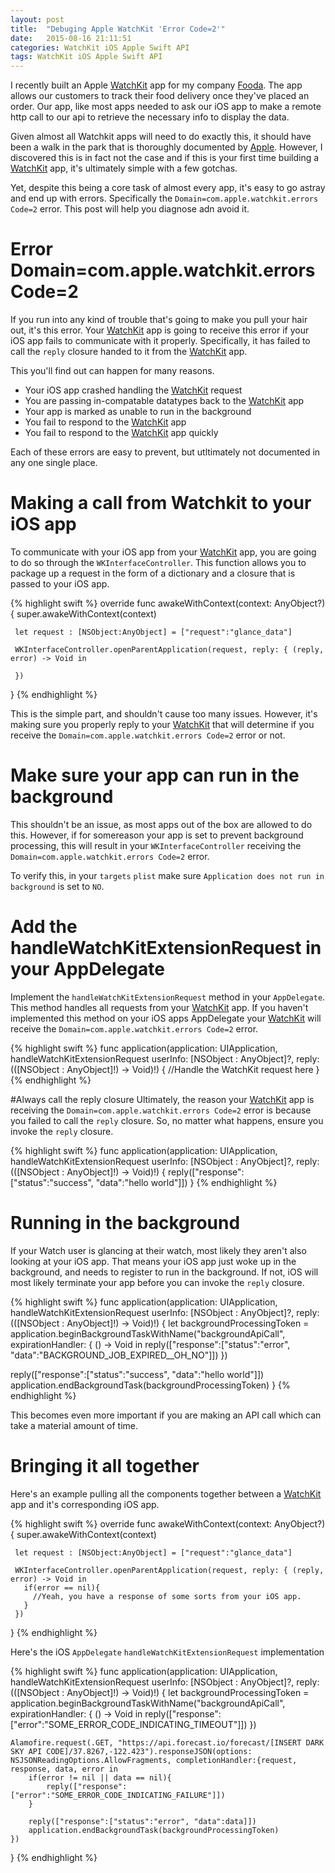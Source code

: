 ```yaml
---
layout: post
title:  "Debuging Apple WatchKit 'Error Code=2'"
date:   2015-08-16 21:11:51
categories: WatchKit iOS Apple Swift API
tags: WatchKit iOS Apple Swift API
---
```


I recently built an Apple [WatchKit][WatchKit] app for my company [Fooda][Fooda].  The app allows our
customers to track their food delivery once they've placed an order.  Our app, like most apps
needed to ask our iOS app to make a remote http call to our api to retrieve the necessary info
to display the data.

Given almost all Watchkit apps will need to do exactly this, it should have been a walk in the park
that is thoroughly documented by [Apple][Apple].  However, I discovered this is in fact not the case
and if this is your first time building a [WatchKit][WatchKit] app, it's ultimately simple with a few gotchas.  

Yet, despite this being a core task of almost every app, it's easy to go astray and end up with errors.  Specifically the `Domain=com.apple.watchkit.errors Code=2` error.  This post will help you diagnose adn avoid it.

# Error Domain=com.apple.watchkit.errors Code=2
If you run into any kind of trouble that's going to make you pull your hair out, it's this error.  Your
[WatchKit][Watchkit] app is going to receive this error if your iOS app fails to communicate with it properly.  Specifically, it has failed to call the `reply` closure handed to it from the [WatchKit][WatchKit] app.  

This you'll find out can happen for many reasons.

- Your iOS app crashed handling the [WatchKit][Watchkit] request
- You are passing in-compatable datatypes back to the [WatchKit][Watchkit] app
- Your app is marked as unable to run in the background
- You fail to respond to the [WatchKit][Watchkit] app
- You fail to respond to the [WatchKit][Watchkit] app quickly

Each of these errors are easy to prevent, but utltimately not documented in any one single place.

# Making a call from Watchkit to your iOS app
To communicate with your iOS app from your [WatchKit][WatchKit] app, you are going to do so through the
`WKInterfaceController`.  This function allows you to package up a request in the form of a dictionary and
a closure that is passed to your iOS app.

{% highlight swift %}
override func awakeWithContext(context: AnyObject?) {
     super.awakeWithContext(context)

     let request : [NSObject:AnyObject] = ["request":"glance_data"]

     WKInterfaceController.openParentApplication(request, reply: { (reply, error) -> Void in

     })
 }
{% endhighlight %}

This is the simple part, and shouldn't cause too many issues.  However, it's making sure you properly reply to your [WatchKit][WatchKit] that will determine if you receive the `Domain=com.apple.watchkit.errors Code=2` error or not.

# Make sure your app can run in the background
This shouldn't be an issue, as most apps out of the box are allowed to do this.  However, if for somereason your app is set to prevent background processing, this will result in your `WKInterfaceController` receiving the `Domain=com.apple.watchkit.errors Code=2` error.

To verify this, in your `targets` `plist` make sure `Application does not run in background` is set to `NO`.

# Add the handleWatchKitExtensionRequest in your AppDelegate
Implement the `handleWatchKitExtensionRequest` method in your `AppDelegate`.  This method handles all requests from your [WatchKit][WatchKit] app.  If you haven't implemented this method on your iOS apps AppDelegate your [WatchKit][WatchKit] will receive the `Domain=com.apple.watchkit.errors Code=2` error.

{% highlight swift %}
func application(application: UIApplication, handleWatchKitExtensionRequest userInfo: [NSObject : AnyObject]?, reply: (([NSObject : AnyObject]!) -> Void)!) {
  //Handle the WatchKit request here
}
{% endhighlight %}

#Always call the reply closure
Ultimately, the reason your [WatchKit][WatchKit] app is receiving the `Domain=com.apple.watchkit.errors Code=2` error is because you failed to call the `reply` closure.  So, no matter what happens, ensure you invoke the `reply` closure.

{% highlight swift %}
func application(application: UIApplication, handleWatchKitExtensionRequest userInfo: [NSObject : AnyObject]?, reply: (([NSObject : AnyObject]!) -> Void)!) {
  reply(["response":["status":"success", "data":"hello world"]])
}
{% endhighlight %}

# Running in the background
If your Watch user is glancing at their watch, most likely they aren't also looking at your iOS app.  That means your iOS app just woke up in the background, and needs to register to run in the background.  If not, iOS will most likely terminate your app before you can invoke the `reply` closure.

{% highlight swift %}
func application(application: UIApplication, handleWatchKitExtensionRequest userInfo: [NSObject : AnyObject]?, reply: (([NSObject : AnyObject]!) -> Void)!) {
  let backgroundProcessingToken = application.beginBackgroundTaskWithName("backgroundApiCall", expirationHandler: { () -> Void in
      reply(["response":["status":"error", "data":"BACKGROUND_JOB_EXPIRED__OH_NO"]])
  })

  reply(["response":["status":"success", "data":"hello world"]])
  application.endBackgroundTask(backgroundProcessingToken)
}
{% endhighlight %}

This becomes even more important if you are making an API call which can take a material amount of time.  

# Bringing it all together
Here's an example pulling all the components together between a [WatchKit][WatchKit] app and it's corresponding iOS app.

{% highlight swift %}
override func awakeWithContext(context: AnyObject?) {
     super.awakeWithContext(context)

     let request : [NSObject:AnyObject] = ["request":"glance_data"]

     WKInterfaceController.openParentApplication(request, reply: { (reply, error) -> Void in
       if(error == nil){
         //Yeah, you have a response of some sorts from your iOS app.  
       }
     })
 }
{% endhighlight %}

Here's the iOS `AppDelegate` `handleWatchKitExtensionRequest` implementation

{% highlight swift %}
func application(application: UIApplication, handleWatchKitExtensionRequest userInfo: [NSObject : AnyObject]?, reply: (([NSObject : AnyObject]!) -> Void)!) {
    let backgroundProcessingToken = application.beginBackgroundTaskWithName("backgroundApiCall", expirationHandler: { () -> Void in
        reply(["response":["error":"SOME_ERROR_CODE_INDICATING_TIMEOUT"]])
    })


    Alamofire.request(.GET, "https://api.forecast.io/forecast/[INSERT DARK SKY API CODE]/37.8267,-122.423").responseJSON(options: NSJSONReadingOptions.AllowFragments, completionHandler:{request, response, data, error in
        if(error != nil || data == nil){
            reply(["response":["error":"SOME_ERROR_CODE_INDICATING_FAILURE"]])
        }

        reply(["response":["status":"error", "data":data]])
        application.endBackgroundTask(backgroundProcessingToken)
    })
}
{% endhighlight %}

[Apple]:      http://developer.apple.com
[WatchKit]:   http://developer.apple.com/watchkit/
[Fooda]:      http://www.fooda.com
